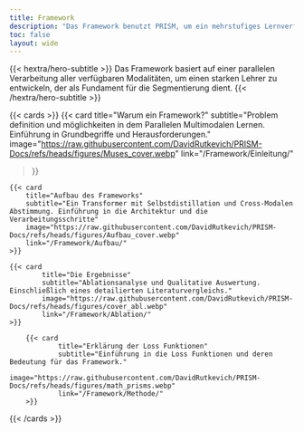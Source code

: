 ```yaml
---
title: Framework
description: "Das Framework benutzt PRISM, um ein mehrstufiges Lernverfahren zu ermöglichen."
toc: false
layout: wide
---
```


<div class="hx-mt-4"></div>
<div class="hx-mb-12">
{{< hextra/hero-subtitle >}}
Das Framework basiert auf einer parallelen Verarbeitung aller verfügbaren Modalitäten, um einen starken Lehrer zu entwickeln, der als Fundament für die Segmentierung dient. 
{{< /hextra/hero-subtitle >}}
</div>

{{< cards >}}
  {{< card
        title="Warum ein Framework?"
        subtitle="Problem definition und möglichkeiten in dem Parallelen Multimodalen Lernen. Einführung in Grundbegriffe und Herausforderungen."
        image="https://raw.githubusercontent.com/DavidRutkevich/PRISM-Docs/refs/heads/figures/Muses_cover.webp"
        link="/Framework/Einleitung/"
  >}}

    {{< card
        title="Aufbau des Frameworks"
        subtitle="Ein Transformer mit Selbstdistillation und Cross-Modalen Abstimmung. Einführung in die Architektur und die Verarbeitungsschritte"
        image="https://raw.githubusercontent.com/DavidRutkevich/PRISM-Docs/refs/heads/figures/Aufbau_cover.webp"
        link="/Framework/Aufbau/"
    >}}

    {{< card
            title="Die Ergebnisse"
            subtitle="Ablationsanalyse und Qualitative Auswertung. Einschließlich eines detailierten Literaturvergleichs."
            image="https://raw.githubusercontent.com/DavidRutkevich/PRISM-Docs/refs/heads/figures/cover_abl.webp"
            link="/Framework/Ablation/"
    >}}

        {{< card
                title="Erklärung der Loss Funktionen"
                subtitle="Einführung in die Loss Funktionen und deren Bedeutung für das Framework."
                image="https://raw.githubusercontent.com/DavidRutkevich/PRISM-Docs/refs/heads/figures/math_prisms.webp"
                link="/Framework/Methode/"
        >}}
{{< /cards >}}
